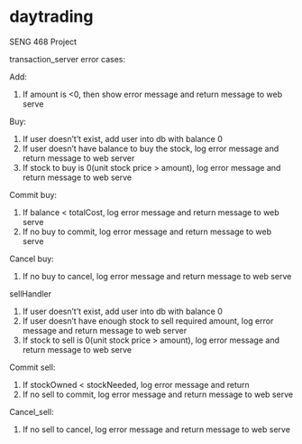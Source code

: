 # daytrading
SENG 468 Project

transaction_server error cases:

Add:
1. If amount is <0, then show error message and return message to web serve

Buy:
1. If user doesn’t’t exist, add user into db with balance 0
2. If user doesn’t have balance to buy the stock, log error message and return message to web server
3. If stock to buy is 0(unit stock price > amount), log error message and return message to web serve

Commit buy:
1. If balance < totalCost, log error message and return message to web serve
2. If no buy to commit, log error message and return message to web serve

Cancel buy:
1. If no buy to cancel, log error message and return message to web serve

sellHandler
1. If user doesn’t’t exist, add user into db with balance 0
2. If user doesn’t have enough stock to sell required amount, log error message and return message to web server
3. If stock to sell is 0(unit stock price > amount), log error message and return message to web serve

Commit sell:
1. If stockOwned < stockNeeded, log error message and return
2. If no sell to commit, log error message and return message to web serve

Cancel_sell:
1. If no sell to cancel, log error message and return message to web serve

